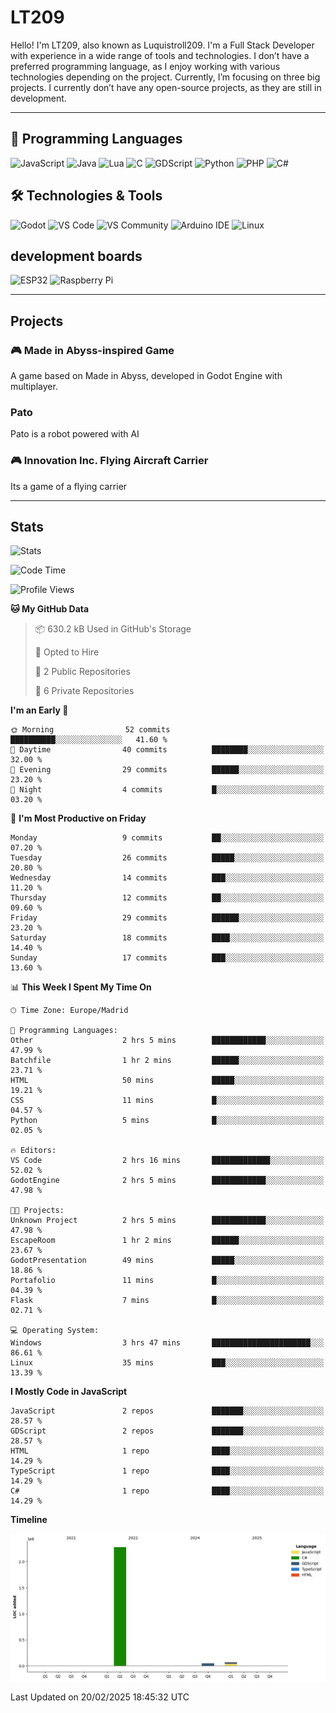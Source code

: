 # LT209

Hello! I'm LT209, also known as Luquistroll209. I'm a Full Stack Developer with experience in a wide range of tools and technologies. I don’t have a preferred programming language, as I enjoy working with various technologies depending on the project. Currently, I’m focusing on three big projects. I currently don’t have any open-source projects, as they are still in development.

---
## 🚀 Programming Languages

![JavaScript](https://img.shields.io/badge/JavaScript-F7DF1E?style=for-the-square&logo=javascript&logoColor=black)
![Java](https://img.shields.io/badge/Java-EA2D2E?style=for-the-square&logo=java&logoColor=white)
![Lua](https://img.shields.io/badge/Lua-2C2D72?style=for-the-square&logo=lua&logoColor=white)
![C](https://img.shields.io/badge/C-00599C?style=for-the-square&logo=c&logoColor=white)
![GDScript](https://img.shields.io/badge/GDScript-478CBF?style=for-the-square&logo=godotengine&logoColor=white)
![Python](https://img.shields.io/badge/Python-3776AB?style=for-the-square&logo=python&logoColor=white)
![PHP](https://img.shields.io/badge/PHP-777BB4?style=for-the-square&logo=php&logoColor=white)
![C#](https://img.shields.io/badge/C%23-239120?style=for-the-square&logo=csharp&logoColor=white)

## 🛠️ Technologies & Tools

![Godot](https://img.shields.io/badge/Godot-478CBF?style=for-the-square&logo=godotengine&logoColor=white)
![VS Code](https://img.shields.io/badge/VS%20Code-007ACC?style=for-the-square&logo=visualstudiocode&logoColor=white)
![VS Community](https://img.shields.io/badge/VS%20Community-5C2D91?style=for-the-square&logo=visualstudio&logoColor=white)
![Arduino IDE](https://img.shields.io/badge/Arduino_IDE-00979D?style=for-the-square&logo=arduino&logoColor=white)
![Linux](https://img.shields.io/badge/Linux-FCC624?style=for-the-square&logo=linux&logoColor=black)

## development boards

![ESP32](https://img.shields.io/badge/ESP32-000000?style=for-the-square&logo=esphome&logoColor=white)
![Raspberry Pi](https://img.shields.io/badge/Raspberry_Pi-C51A4A?style=for-the-square&logo=raspberrypi&logoColor=white)



---
## Projects

### 🎮 Made in Abyss-inspired Game
A game based on Made in Abyss, developed in Godot Engine with multiplayer.

### Pato
Pato is a robot powered with AI

### 🎮 Innovation Inc. Flying Aircraft Carrier
Its a game of a flying carrier 

---
## Stats

![Stats](https://github-readme-stats.vercel.app/api?username=Luquistroll209&show_icons=true&theme=radical)

<!--START_SECTION:waka-->
![Code Time](http://img.shields.io/badge/Code%20Time-37%20hrs%2023%20mins-blue)

![Profile Views](http://img.shields.io/badge/Profile%20Views-29-blue)

**🐱 My GitHub Data** 

> 📦 630.2 kB Used in GitHub's Storage 
 > 
> 💼 Opted to Hire
 > 
> 📜 2 Public Repositories 
 > 
> 🔑 6 Private Repositories 
 > 
**I'm an Early 🐤** 

```text
🌞 Morning                52 commits          ██████████░░░░░░░░░░░░░░░   41.60 % 
🌆 Daytime                40 commits          ████████░░░░░░░░░░░░░░░░░   32.00 % 
🌃 Evening                29 commits          ██████░░░░░░░░░░░░░░░░░░░   23.20 % 
🌙 Night                  4 commits           █░░░░░░░░░░░░░░░░░░░░░░░░   03.20 % 
```
📅 **I'm Most Productive on Friday** 

```text
Monday                   9 commits           ██░░░░░░░░░░░░░░░░░░░░░░░   07.20 % 
Tuesday                  26 commits          █████░░░░░░░░░░░░░░░░░░░░   20.80 % 
Wednesday                14 commits          ███░░░░░░░░░░░░░░░░░░░░░░   11.20 % 
Thursday                 12 commits          ██░░░░░░░░░░░░░░░░░░░░░░░   09.60 % 
Friday                   29 commits          ██████░░░░░░░░░░░░░░░░░░░   23.20 % 
Saturday                 18 commits          ████░░░░░░░░░░░░░░░░░░░░░   14.40 % 
Sunday                   17 commits          ███░░░░░░░░░░░░░░░░░░░░░░   13.60 % 
```


📊 **This Week I Spent My Time On** 

```text
🕑︎ Time Zone: Europe/Madrid

💬 Programming Languages: 
Other                    2 hrs 5 mins        ████████████░░░░░░░░░░░░░   47.99 % 
Batchfile                1 hr 2 mins         ██████░░░░░░░░░░░░░░░░░░░   23.71 % 
HTML                     50 mins             █████░░░░░░░░░░░░░░░░░░░░   19.21 % 
CSS                      11 mins             █░░░░░░░░░░░░░░░░░░░░░░░░   04.57 % 
Python                   5 mins              █░░░░░░░░░░░░░░░░░░░░░░░░   02.05 % 

🔥 Editors: 
VS Code                  2 hrs 16 mins       █████████████░░░░░░░░░░░░   52.02 % 
GodotEngine              2 hrs 5 mins        ████████████░░░░░░░░░░░░░   47.98 % 

🐱‍💻 Projects: 
Unknown Project          2 hrs 5 mins        ████████████░░░░░░░░░░░░░   47.98 % 
EscapeRoom               1 hr 2 mins         ██████░░░░░░░░░░░░░░░░░░░   23.67 % 
GodotPresentation        49 mins             █████░░░░░░░░░░░░░░░░░░░░   18.86 % 
Portafolio               11 mins             █░░░░░░░░░░░░░░░░░░░░░░░░   04.39 % 
Flask                    7 mins              █░░░░░░░░░░░░░░░░░░░░░░░░   02.71 % 

💻 Operating System: 
Windows                  3 hrs 47 mins       ██████████████████████░░░   86.61 % 
Linux                    35 mins             ███░░░░░░░░░░░░░░░░░░░░░░   13.39 % 
```

**I Mostly Code in JavaScript** 

```text
JavaScript               2 repos             ███████░░░░░░░░░░░░░░░░░░   28.57 % 
GDScript                 2 repos             ███████░░░░░░░░░░░░░░░░░░   28.57 % 
HTML                     1 repo              ████░░░░░░░░░░░░░░░░░░░░░   14.29 % 
TypeScript               1 repo              ████░░░░░░░░░░░░░░░░░░░░░   14.29 % 
C#                       1 repo              ████░░░░░░░░░░░░░░░░░░░░░   14.29 % 
```



**Timeline**

![Lines of Code chart](https://raw.githubusercontent.com/Luquistroll209/Luquistroll209/main/assets/bar_graph.png)


 Last Updated on 20/02/2025 18:45:32 UTC
<!--END_SECTION:waka-->


